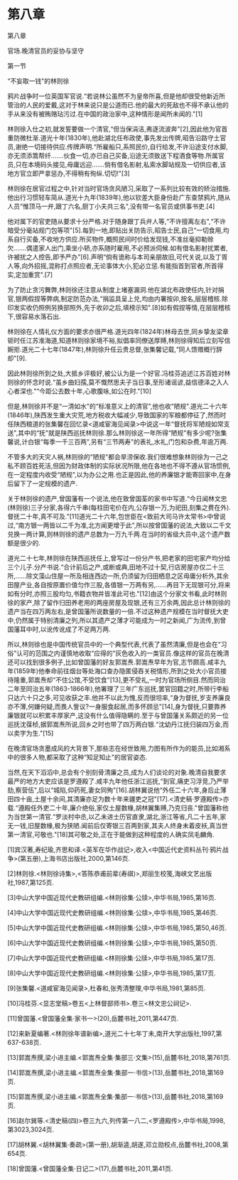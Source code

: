# 第八章

第八章
官场.晚清官员的妥协与坚守

第一节
“不妄取一钱"的林则徐

鸦片战争时一位英国军官说.“若说林公虽然不为皇帝所喜,但是他却很受他新近所管治的人民的爱戴,这对于林来说只是公道而已.他的最大的死敌也不得不承认他的手从来没有被贿赂玷污过.在中国的政治家中,这种情形是闻所未闻的."[1]

林则徐入仕之初,就发誓要做一个清官,“但当保涓洁,弗逐流波奔"[2],因此他为官首重防微杜渐.道光十年(1830年),他赴湖北任布政使,事先发出传牌,昭告沿路守土官员,谢绝一切接待供应.传牌声明.“所雇船只,系照民价,自行给发,不许沿途支付水脚,亦无须添篙帮纤.......伙食一切,亦已自己买备,沿途无须致送下程酒食等物.所属官员,只在本境码头接见,毋庸远迎.......倘有借名影射,私索水脚站规及一切供应者,该地方官立即严拿惩办,不得稍有徇纵.切切!"[3]

林则徐在居官过程之中,针对当时官场贪风陋习,采取了一系列比较有效的矫治措施.他出行习惯轻车简从.道光十九年(1839年),他以钦差大臣身份赴广东查禁鸦片,随从人员“惟顶马一弁,跟丁六名,厨丁小夫共三名",没有带一名官员或供事书吏.[4]

他对属下的官吏随从要求十分严格.对于随身跟丁兵弁人等,“不许擅离左右",“不许暗受分毫站规门包等项"[5].每到一地,即贴出关防告示,昭告士民,自己“一切食用,均系自行买备,不收地方供应.所买物件,概照民间时价给发现钱,不准丝毫抑勒赊欠.......偶遣家人出门,乘坐小轿,亦系随时雇用,不必预派伺候.如有借名影射扰累者,许被扰之人控告,即予严办"[6].声明“倘有诡称与本司亲朋故旧,可代关说,以及丁胥人等,向外招摇,混称打点照应者,无论事体大小,犯必立惩.有能指首到官者,所首得实,定加重赏".[7]

为了防止贪污舞弊,林则徐还注意从制度上堵塞漏洞.他在湖北布政使任内,针对捐官,银两假捏等弊病,制定防范办法,“捐监具呈上兑,均由内署按卯,按名,层层稽核.除印发实收仍照例另换部照外,先于收卯之后,填榜示知".[8]如有假捏等情,在层层稽核下,很容易水落石出.

林则徐在人情礼仪方面的要求亦很严格.道光四年(1824年)林母去世,同乡挚友梁章钜时任江苏淮海道,知道林则徐家境不裕,拟倡率同僚送厚赙,林则徐得知后立刻写信婉拒.道光二十七年(1847年),林则徐升任云贵总督,张集馨记载,“同人馈赠概行辞却"[9].

因此林则徐所到之处,大抵乡评极好,被公认为是一个好官.冯桂芬追述江苏百姓对林则徐的怀念时说.“虽乡曲妇孺,莫不慨然思夫子当日事,至形诸谣谚,益信德泽之入人心者深也."“今距公去数十年,心歌腹咏,如公在时."[10]

但是,林则徐并不是“一清如水"的“标准意义上的清官",他也收“陋规".道光二十六年(1846年),陕西发生重大灾荒,地方税收大幅减少,导致国家的军粮都停征了,然而时任陕西粮道的张集馨在回忆录<道咸宦海见闻录>中说这一年“督抚将军陋规如常支送",其中的“抚"就是陕西巡抚林则徐.那么林则徐这一年所得“陋规"有多少呢?张集馨说,计白银“每季一千三百两",另有“三节两寿"的表礼,水礼,门包和杂费,年逾万两.

不管多大的天灾人祸,林则徐的“陋规"都会旱涝保收.我们很难想象林则徐为一己之私不顾百姓死活,但因为财政体制的实际状况所限,他在各地也不得不遵从官场惯例,在一定程度内收受“陋规",以为办公之用.也正是因此,他的养廉银才能寄回家中,在身后留下了一定规模的遗产.

关于林则徐的遗产,曾国藩有一个说法,他在致曾国荃的家书中写道.“今日闻林文忠(林则徐)三子分家,各得六千串(每柱田宅价在内,公存银一万,为祀田,刻集之费在外).督抚二十年,真不可及."[11]道光二十六年,包世臣在<致前大司马许太常书>中曾说过,“南方银一两皆以二千为准,北方闻更增于此",所以按曾国藩的说法,大致以二千文兑换一两计算,则林则徐的遗产总数为一万九千两.在当时的省级大员中,这个遗产数额是很少的.

道光二十七年,林则徐在陕西巡抚任上,曾写过一份分产书,把老家的田宅家产均分给三个儿子.分产书说.“合计前后之产,或断或典,田地不过十契,行店房屋亦仅二十三所,......除文藻山住屋一所及相连西边一所,仍须留为归田栖息之区毋庸分析外,其余田屋产业,各自按原置价值匀作三股,各值银一万两有另,......再目下无现银可分,将来如有分时,亦照三股均匀,书籍衣物并皆准此可也."[12]由这个分家文书看,此时林则徐的家产,除了留作归田养老用的两座房屋及现银,还有三万余两,因此总计林则徐的遗产当在四万两左右,是曾国藩所说数量的一倍.不过这种遗产规模在当时督抚大吏中,仍然属于特别清廉之列,所以其遗产之薄才可能成为一时之新闻,广为流传,到曾国藩耳中时,以讹传讹成了不足两万两.

所以,林则徐也是中国传统官员中的一个典型代表,代表了虽然清廉,但是也会在“习俗"认可的范围之内谨慎地收取“应得的"灰色收入的一类官员.像这样的官员在晚清还可以找到很多例子,比如曾国藩的好友郭嵩焘.郭嵩焘早年为官,志节颇高.咸丰九年(1859年)他奉命前往烟台等处海口查办隐匿侵吞关税情形,所到之处大小官员接待隆重,郭嵩焘却“不住公馆,不受饮食"[13],更不受礼,一时为官场所侧目.然而同治二年至同治五年(1863-1866年),他署理了三年广东巡抚,罢官回籍之时,所带行李船只达六十只之多,可见收获之丰.他并不以此为愧,反而很坦率,“身为督抚,岁支养廉良亦不薄,何嫌何疑,而畏人訾议?一身服食起居,而多怀顾忌"[14],身为督抚,只要靠养廉银就可以积累丰厚家产,这没有什么值得隐瞒的.至于与曾国藩关系颇近的另一位巡抚沈葆桢,据郭嵩焘所说,回乡之时也带了四万两白银.“沈幼丹江抚归装四万金,而以卖字为生."[15]

在晚清官场贪墨成风的大背景下,那些志在经世致用,力图有所作为的能员,比如湘系中的很多人物,都采取了这种“知足知止"的居官姿态.

当然,在天下滔滔中,总会有个别刻骨清廉之员,成为人们谈论的对象.晚清自我要求最严的地方大吏应该是罗遵殿了.咸丰九年他任浙江巡抚,“到官,痛吏习浮竞,乃严举劾,察营伍",后以“城陷,仰药死,妻女同殉"[16].胡林翼说他“外任二十六年,身后止薄田四十亩,土屋十余间,其清廉亦足为数十年来疆吏之冠"[17].<清史稿·罗遵殿传>亦载.“遵殿任外吏二十年,廉介绝俗,家仅土屋数椽,胡林翼集赙,乃克归丧."曾国藩称他为当世第一清官.“罗淡村中丞,以乙未进士历官直隶,湖北,浙江等省,凡二十五年,家无一钱,旧屋数椽,极为狭陋.闻前后仅寄银三百两到家,其夫人终身未着皮袄,真当世第一清官,可敬也."[18]其可敬之处,正在于能做到这种程度的人确实凤毛麟角.

[1]宾汉著,寿纪瑜,齐思和译.<英军在华作战记>,收入<中国近代史资料丛刊·鸦片战争>(第五册),上海书店出版社,2000,第146页.

[2]林则徐.<林则徐诗集>,<答陈恭甫前辈(寿祺)>,郑丽生校笺,海峡文艺出版社,1987,第125页.

[3]中山大学中国近现代史教研组编.<林则徐集·公牍>,中华书局,1985,第16页.

[4]中山大学中国近现代史教研组编.<林则徐集·公牍>,中华书局,1985,第46页.

[5]中山大学中国近现代史教研组编.<林则徐集·公牍>,中华书局,1985,第50,46页.

[6]中山大学中国近现代史教研组编.<林则徐集·公牍>,中华书局,1985,第50页.

[7]中山大学中国近现代史教研组编.<林则徐集·公牍>,中华书局,1985,第17页.

[8]中山大学中国近现代史教研组编.<林则徐集·公牍>,中华书局,1985,第17页.

[9]张集馨.<道咸宦海见闻录>,杜春和,张秀清整理,中华书局,1981,第85页.

[10]冯桂芬.<显志堂稿>卷五<上林督部师书>.卷三<林文忠公祠记>.

[11]曾国藩.<曾国藩全集·家书一>(20),岳麓书社,2011,第447页.

[12]来新夏编著.<林则徐年谱新编>,道光二十七年丁未,南开大学出版社,1997,第637-638页.

[13]郭嵩焘撰,梁小进主编.<郭嵩焘全集·集部三·文集>(15),岳麓书社,2018,第761页.

[14]郭嵩焘撰,梁小进主编.<郭嵩焘全集·集部一·书信>(13),岳麓书社,2018,第169页.

[15]郭嵩焘撰,梁小进主编.<郭嵩焘全集·集部一·书信>(13),岳麓书社,2018,第169页.

[16]赵尔巽等.<清史稿(四)>卷三九六,列传第一八二,<罗遵殿传>,中华书局,1998,第3023,3024页.

[17]胡林翼.<胡林翼集·奏疏>(第一册),胡渐逵,胡遂,邓立勋校点,岳麓书社,2008,第654页.

[18]曾国藩.<曾国藩全集·日记二>(17),岳麓书社,2011,第41页.